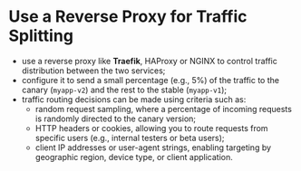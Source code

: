 # Use a Reverse Proxy for Traffic Splitting

- use a reverse proxy like **Traefik**, HAProxy or NGINX to control traffic distribution between the two services;
- configure it to send a small percentage (e.g., 5%) of the traffic to the canary (`myapp-v2`) and the rest to the stable (`myapp-v1`);
- traffic routing decisions can be made using criteria such as:
  - random request sampling, where a percentage of incoming requests is randomly directed to the canary version;
  - HTTP headers or cookies, allowing you to route requests from specific users (e.g., internal testers or beta users);
  - client IP addresses or user-agent strings, enabling targeting by geographic region, device type, or client application.
